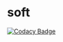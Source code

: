 # soft
[![Codacy Badge](https://api.codacy.com/project/badge/Grade/f76cea5d21a94d9990b1e140558296af)](https://app.codacy.com/app/syldexiahime/soft?utm_source=github.com&utm_medium=referral&utm_content=syldexiahime/soft&utm_campaign=Badge_Grade_Settings)